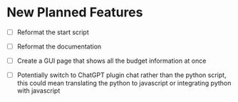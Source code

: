 # New Planned Features

*   [ ] Reformat the start script

*   [ ] Reformat the documentation

*   [ ] Create a GUI page that shows all the budget information at once

*   [ ] Potentially switch to ChatGPT plugin chat rather than the python script, this could mean translating the python to javascript or integrating python with javascript

